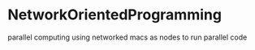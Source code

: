 NetworkOrientedProgramming
==========================

parallel computing using networked macs as nodes to run parallel code
